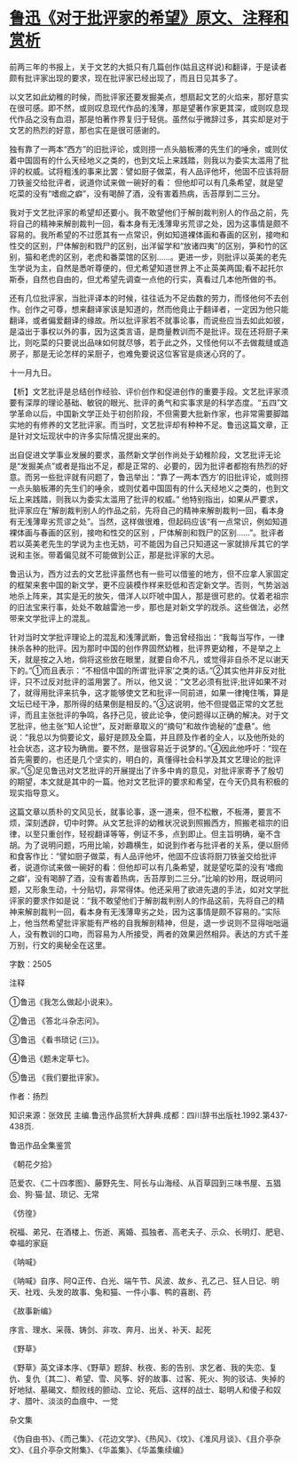 # [鲁迅《对于批评家的希望》原文、注释和赏析](https://www.vrrw.net/wx/9537.html)

前两三年的书报上，关于文艺的大抵只有几篇创作(姑且这样说)和翻译，于是读者颇有批评家出现的要求，现在批评家已经出现了，而且日见其多了。

以文艺如此幼稚的时候，而批评家还要发掘美点，想扇起文艺的火焰来，那好意实在很可感。即不然，或则叹息现代作品的浅薄，那是望著作家更其深，或则叹息现代作品之没有血泪，那是怕著作界复归于轻佻。虽然似乎微辞过多，其实却是对于文艺的热烈的好意，那也实在是很可感谢的。

独有靠了一两本“西方”的旧批评论，或则捞一点头脑板滞的先生们的唾余，或则仗着中国固有的什么天经地义之类的，也到文坛上来践踏，则我以为委实太滥用了批评的权威。试将粗浅的事来比罢：譬如厨子做菜，有人品评他坏，他固不应该将厨刀铁釜交给批评者，说道你试来做一碗好的看： 但他却可以有几条希望，就是望吃菜的没有“嗜痂之癖”，没有喝醉了酒，没有害着热病，舌苔厚到二三分。

我对于文艺批评家的希望却还要小。我不敢望他们于解剖裁判别人的作品之前，先将自己的精神来解剖裁判一回，看本身有无浅薄卑劣荒谬之处，因为这事情是颇不容易的。我所希望的不过愿其有一点常识，例如知道裸体画和春画的区别，接吻和性交的区别，尸体解剖和戮尸的区别，出洋留学和“放诸四夷”的区别，笋和竹的区别，猫和老虎的区别，老虎和番菜馆的区别……。更进一步，则批评以英美的老先生学说为主，自然是悉听尊便的，但尤希望知道世界上不止英美两国;看不起托尔斯泰，自然也自由的，但尤希望先调查一点他的行实，真看过几本他所做的书。

还有几位批评家，当批评译本的时候，往往诋为不足齿数的劳力，而怪他何不去创作。创作之可尊，想来翻译家该是知道的，然而他竟止于翻译者，一定因为他只能翻译，或者偏爱翻译的缘故。所以批评家若不就事论事，而说些应当去如此如彼，是溢出于事权以外的事，因为这类言语，是商量教训而不是批评。现在还将厨子来比，则吃菜的只要说出品味如何就尽够，若于此之外，又怪他何以不去做裁缝或造房子，那是无论怎样的呆厨子，也难免要说这位客官是痰迷心窍的了。

十一月九日。



【析】文艺批评是总结创作经验、评价创作和促进创作的重要手段。文艺批评家须要有深厚的理论基础、敏锐的眼光、批评的勇气和实事求是的科学态度。“五四”文学革命以后，中国新文学正处于初创阶段，不但需要大批新作家，也非常需要脚踏实地的有修养的文艺批评家。而当时，文艺批评却有种种不足。鲁迅这篇文章，正是针对文坛现状中的许多实际情况提出来的。

出自促进文学事业发展的要求，虽然新文学创作尚处于幼稚阶段，文艺批评无论是“发掘美点”或者是指出不足，都是正常的、必要的，因为批评者都抱有热烈的好意。而另一些批评就有问题了，鲁迅举出：“靠了一两本‘西方’的旧批评论，或则捞一点头脑板滞的先生们的唾余，或则仗着中国固有的什么天经地义之类的，也到文坛上来践踏，则我以为委实太滥用了批评的权威。” 他特别指出，如果从严要求，批评家应在“解剖裁判别人的作品之前，先将自己的精神来解剖裁判一回，看本身有无浅薄卑劣荒谬之处”。当然，这样做很难，但起码应该“有一点常识，例如知道裸体画与春画的区别，接吻和性交的区别 ，尸体解剖和戮尸的区别……”。批评者若以英美老先生的学说为主也无妨，可不能因为自己只知道这一家就排斥其它的学说和主张。带着偏见就不可能做到公正，那是批评家的大忌。

鲁迅认为，西方过去的文艺批评虽然也有一些可以借鉴的地方，但不应拿人家固定的框架来套中国的新文学，更不应装模作样来贬低和否定新文学。否则，气势汹汹地杀上阵来，其实是无的放矢，借洋人以吓唬中国人，那是很可悲的。仗着老祖宗的旧法宝来行事，处处不敢越雷池一步，那也是对新文学的戕杀。这些做法，必然带来文学批评上的混乱。

针对当时文学批评理论上的混乱和浅薄武断，鲁迅曾经指出：“我每当写作，一律抹杀各种的批评。因为那时中国的创作界固然幼稚，批评界更幼稚，不是举之上天，就是按之入地，倘将这些放在眼里，就要自命不凡，或觉得非自杀不足以谢天下的。”①而且表示：“不相信中国的所谓‘批评家’之类的话。”②其实他并非反对批评，只不过反对批评的滥用罢了。所以，他又说：“文艺必须有批评;批评如果不对了，就得用批评来抗争，这才能够使文艺和批评一同前进，如果一律掩住嘴，算是文坛已经干净，那所得的结果倒是相反的。”③这说明，他不但提倡正常的文艺批评，而且主张批评的争鸣，各抒己见，彼此论争，使问题得以正确的解决。对于文艺批评，他主张“知人论世”，反对断章取义的“摘句”和故作诡秘的“虚悬”。他说：“我总以为倘要论文，最好是顾及全篇，并且顾及作者的全人，以及他所处的社会状态，这才较为确凿。要不然，是很容易近于说梦的。”④因此他呼吁：“现在首先需要的，也还是几个坚实的，明白的，真懂得社会科学及其文艺理论的批评家。”⑤足见鲁迅对文艺批评的开展提出了许多中肯的意见，对批评家寄予了殷切的期望，本文就是其中的一篇。他对文艺批评的要求和希望，在今天仍具有积极的现实指导意义。

这篇文章以质朴的文风见长，就事论事，逐一道来，但不松散，不板滞，要言不烦，深刻透辟，切中时弊。从文艺批评的幼稚状况说到照搬西方，照搬老祖宗的旧律，以至只重创作，轻视翻译等等，例证不多，点到即止。但主旨明确，毫不含胡。为了说明问题，巧用比喻，妙趣横生，如说到作者与批评者的关系，便以厨师和食客作比：“譬如厨子做菜，有人品评他坏，他固不应该将厨刀铁釜交给批评者，说道你试来做一碗好的看：但他却可以有几条希望，就是望吃菜的没有‘嗜痂之癖’，没有喝醉了酒，没有害着热病，舌苔厚到二三分。”比喻的妙用，既说明问题，又形象生动，十分贴切，非常得体。他还采用了欲进先退的手法，如对文学批评家的要求作如是说：“我不敢望他们于解剖裁判别人的作品这前，先将自己的精神来解剖裁判一回，看本身有无浅薄卑劣之处，因为这事情是颇不容易的。”实际上，他当然希望批评家能有严格的自我解剖精神，但是，退一步说则不显得咄咄逼人，没有教训的口吻，而容易为人所接受，两者的效果迥然相异。表达的方式千差万别，行文的奥秘全在这里。

字数：2505

注释

①鲁迅《我怎么做起小说来》。

②鲁迅 《答北斗杂志问》。

③鲁迅 《看书琐记 (三)》。

④鲁迅《题未定草七》。

⑤鲁迅 《我们要批评家》。

作者：扬烈

知识来源：张效民 主编.鲁迅作品赏析大辞典.成都：四川辞书出版社.1992.第437-438页.

鲁迅作品全集鉴赏

《朝花夕拾》

范爱农、《二十四孝图》、藤野先生、阿长与山海经、从百草园到三味书屋、五猖会、狗·猫·鼠、琐记、无常

《仿徨》

祝福、弟兄、在酒楼上、伤逝、离婚、孤独者、高老夫子、示众、长明灯、肥皂、幸福的家庭

《呐喊》

《呐喊》自序、阿Q正传、白光、端午节、风波、故乡、孔乙己、狂人日记、明天、社戏、头发的故事、兔和猫、一件小事、鸭的喜剧、药

《故事新编》

序言、理水、采薇、铸剑、非攻、奔月、出关、补天、起死

《野草》

《野草》英文译本序、《野草》题辞、秋夜、影的告别、求乞者、我的失恋、复仇、复仇〔其二〕、希望、雪、风筝、好的故事、过客、死火、狗的驳诘、失掉的好地狱、墓碣文、颓败线的颤动、立论、死后、这样的战士、聪明人和傻子和奴才、腊叶、淡淡的血痕中、一觉

杂文集

《伪自由书》、《而己集》、《花边文学》、《热风》、《坟》、《准风月谈》、《且介亭杂文》、《且介亭杂文附集》、《华盖集》、《华盖集续编》

